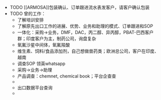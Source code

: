 - TODO [[ARMOSA]]包装确认、订单跟进流水表发客户，请客户确认包装
- TODO 曾的工作：
	- 了解培训安排
	- 了解原先出口工作的进展、优势、业务和助理的模式、订单跟进和SOP
	- 一体化：采购->业务，DMF，DAC，丙二醇、异丙醇，PBAT-巴西客户群；印度客户为主，制药公司，询盘复杂
	- 氧氟沙星中间体，氧氟羧酸
	- 维生素、饲料/食品添加剂，自己想做兽药类；欧洲总公司，客户在印度、越南
	- 调查SOP 领英whatsapp
	- 采购->业务->助理
	- 产品调查：chemnet, chemical book；平台企查查
	-
	- 出口数据平台查询
	-